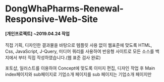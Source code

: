 # DongWhaPharms-Renewal-Responsive-Web-Site
<b>[개인프로젝트] ~2019.04.24 작업</b> <br/><br/>
직접 기획, 디자인한 결과물을 바탕으로 템플릿 사용 없이 웹표준에 맞도록 HTML, Css, JavaScript, J-Query, 미디어 쿼리를 사용하여 반응형 사이트로 모든 소스를 백지에서 부터 직접 작성하였습니다.(웹 표준 검사 완료)

포토샵, 일러스트를 이용하여 Concept에 맞도록 이미지 편집, 디자인 작업 후 
Main index페이지와 sub페이지로 기업소개 페이지를 
sub 페이지는 기업소개 페이지만 



